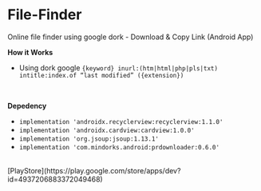 # File-Finder

Online file finder using google dork - Download &amp; Copy Link (Android App)

**How it Works**
- Using dork google 
  ```{keyword} inurl:(htm|html|php|pls|txt) intitle:index.of “last modified” ({extension})```
<br>

**Depedency**
- ```implementation 'androidx.recyclerview:recyclerview:1.1.0'```
- ```implementation 'androidx.cardview:cardview:1.0.0' ```
- ```implementation 'org.jsoup:jsoup:1.13.1' ```
- ```implementation 'com.mindorks.android:prdownloader:0.6.0' ```

<br>
[PlayStore](https://play.google.com/store/apps/dev?id=4937206883372049468)
